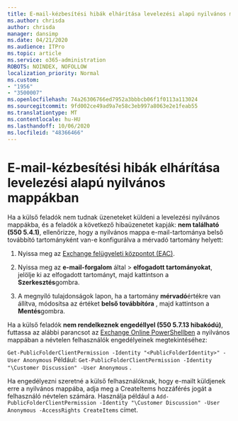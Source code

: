 ```yaml
---
title: E-mail-kézbesítési hibák elhárítása levelezési alapú nyilvános mappákban
ms.author: chrisda
author: chrisda
manager: dansimp
ms.date: 04/21/2020
ms.audience: ITPro
ms.topic: article
ms.service: o365-administration
ROBOTS: NOINDEX, NOFOLLOW
localization_priority: Normal
ms.custom:
- "1956"
- "3500007"
ms.openlocfilehash: 74a26306766ed7952a3bbbcb06f1f0113a113024
ms.sourcegitcommit: 9fd002ce49ad9a7e58c3eb997a8063e2e1feab55
ms.translationtype: MT
ms.contentlocale: hu-HU
ms.lasthandoff: 10/06/2020
ms.locfileid: "48366466"
---
```

# <a name="fix-email-delivery-issues-to-mail-enabled-public-folders"></a>E-mail-kézbesítési hibák elhárítása levelezési alapú nyilvános mappákban

Ha a külső feladók nem tudnak üzeneteket küldeni a levelezési nyilvános mappákba, és a feladók a következő hibaüzenetet kapják: **nem található (550 5.4.1)**, ellenőrizze, hogy a nyilvános mappa e-mail-tartománya belső továbbító tartományként van-e konfigurálva a mérvadó tartomány helyett:

1. Nyissa meg az [Exchange felügyeleti központot (EAC)](https://docs.microsoft.com/Exchange/exchange-admin-center).

2. Nyissa meg az **e-mail-forgalom** által \> **elfogadott tartományokat**, jelölje ki az elfogadott tartományt, majd kattintson a **Szerkesztés**gombra.

3. A megnyíló tulajdonságok lapon, ha a tartomány **mérvadó**értékre van állítva, módosítsa az értéket **belső továbbítóra** , majd kattintson a **Mentés**gombra.

Ha a külső feladók **nem rendelkeznek engedéllyel (550 5.7.13 hibakódú)**, futtassa az alábbi parancsot az [Exchange Online PowerShellben](https://docs.microsoft.com/powershell/exchange/exchange-online/connect-to-exchange-online-powershell/connect-to-exchange-online-powershell) a nyilvános mappában a névtelen felhasználók engedélyeinek megtekintéséhez:

`Get-PublicFolderClientPermission -Identity "<PublicFolderIdentity>" -User Anonymous` Például: `Get-PublicFolderClientPermission -Identity "\Customer Discussion" -User Anonymous` .

Ha engedélyezni szeretné a külső felhasználóknak, hogy e-mailt küldjenek erre a nyilvános mappába, adja meg a CreateItems hozzáférés jogát a felhasználó névtelen számára. Használja például a `Add-PublicFolderClientPermission -Identity "\Customer Discussion" -User Anonymous -AccessRights CreateItems` címet.
